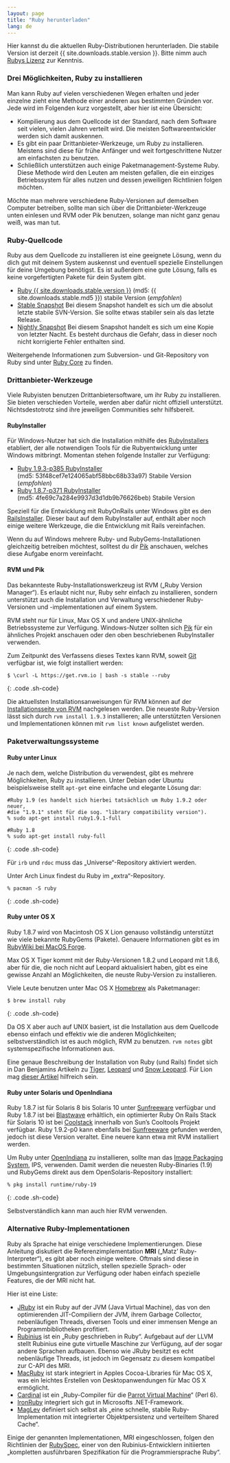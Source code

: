 ```yaml
---
layout: page
title: "Ruby herunterladen"
lang: de
---
```


Hier kannst du die aktuellen Ruby-Distributionen herunterladen. Die
stabile Version ist derzeit {{ site.downloads.stable.version }}.
Bitte nimm auch [Rubys Lizenz][1] zur Kenntnis.

### Drei Möglichkeiten, Ruby zu installieren

Man kann Ruby auf vielen verschiedenen Wegen erhalten und jeder einzelne
zieht eine Methode einer anderen aus bestimmten Gründen vor. Jede wird
im Folgenden kurz vorgestellt, aber hier ist eine Übersicht:

* Kompilierung aus dem Quellcode ist der Standard, nach dem Software
  seit vielen, vielen Jahren verteilt wird. Die meisten
  Softwareentwickler werden sich damit auskennen.
* Es gibt ein paar Drittanbieter-Werkzeuge, um Ruby zu installieren.
  Meistens sind diese für frühe Anfänger und weit fortgeschrittene
  Nutzer am einfachsten zu benutzen.
* Schließlich unterstützen auch einige Paketmanagement-Systeme Ruby.
  Diese Methode wird den Leuten am meisten gefallen, die ein einziges
  Betriebssystem für alles nutzen und dessen jeweiligen Richtlinien
  folgen möchten.

Möchte man mehrere verschiedene Ruby-Versionen auf demselben Computer
betreiben, sollte man sich über die Drittanbieter-Werkzeuge unten
einlesen und RVM oder Pik benutzen, solange man nicht ganz genau weiß,
was man tut.

### Ruby-Quellcode

Ruby aus dem Quellcode zu installieren ist eine geeignete Lösung, wenn
du dich gut mit deinem System auskennst und eventuell spezielle
Einstellungen für deine Umgebung benötigst. Es ist außerdem eine gute
Lösung, falls es keine vorgefertigten Pakete für dein System gibt.

* [Ruby {{ site.downloads.stable.version }}][2]
  (md5:&nbsp;{{ site.downloads.stable.md5 }}) stabile Version (*empfohlen*)
* [Stable Snapshot][3] Bei diesem Snapshot handelt es sich um die
  absolut letzte stabile SVN-Version. Sie sollte etwas stabiler sein als
  das letzte Release.
* [Nightly Snapshot][4] Bei diesem Snapshot handelt es sich um eine
  Kopie von letzter Nacht. Es besteht durchaus die Gefahr, dass in
  dieser noch nicht korrigierte Fehler enthalten sind.

Weitergehende Informationen zum Subversion- und Git-Repository von Ruby
sind unter [Ruby Core](/en/community/ruby-core/) zu finden.

### Drittanbieter-Werkzeuge

Viele Rubyisten benutzen Drittanbietersoftware, um ihr Ruby zu
installieren. Sie bieten verschieden Vorteile, werden aber dafür nicht
offiziell unterstützt. Nichtsdestotrotz sind ihre jeweiligen Communities
sehr hilfsbereit.

#### RubyInstaller

Für Windows-Nutzer hat sich die Installation mithilfe des
[RubyInstallers][5] etabliert, der alle notwendigen Tools für die
Rubyentwicklung unter Windows mitbringt. Momentan stehen folgende
Installer zur Verfügung:

* [Ruby 1.9.3-p385 RubyInstaller][6]
  (md5:&nbsp;53f48cef7e124065abf58bbc68b33a97) Stabile Version (*empfohlen*)
* [Ruby 1.8.7-p371 RubyInstaller][7]
  (md5:&nbsp;4fe69c7a284e9937d3d1db9b76626beb) Stabile Version

Speziell für die Entwicklung mit RubyOnRails unter Windows gibt es den
[RailsInstaller][8]. Dieser baut auf dem RubyInstaller auf, enthält aber
noch einige weitere Werkzeuge, die die Entwicklung mit Rails
vereinfachen.

Wenn du auf Windows mehrere Ruby- und RubyGems-Installationen
gleichzeitig betreiben möchtest, solltest du dir [Pik][9] anschauen,
welches diese Aufgabe enorm vereinfacht.

#### RVM und Pik

Das bekannteste Ruby-Installationswerkzeug ist RVM („Ruby Version
Manager“). Es erlaubt nicht nur, Ruby sehr einfach zu installieren,
sondern unterstützt auch die Installation und Verwaltung verschiedener
Ruby-Versionen und -implementationen auf einem System.

RVM steht nur für Linux, Max OS X und andere UNIX-ähnliche
Betriebssysteme zur Verfügung. Windows-Nutzer sollten sich [Pik][10] für
ein ähnliches Projekt anschauen oder den oben beschriebenen
RubyInstaller verwenden.

Zum Zeitpunkt des Verfassens dieses Textes kann RVM, soweit [Git][11]
verfügbar ist, wie folgt installiert werden:

    $ \curl -L https://get.rvm.io | bash -s stable --ruby
{: .code .sh-code}

Die aktuellsten Installationsanweisungen für RVM können auf der
[Installationsseite von RVM][12] nachgelesen werden. Die neueste
Ruby-Version lässt sich durch `rvm install 1.9.3` installieren; alle
unterstützten Versionen und Implementationen können mit `rvm list known`
aufgelistet werden.

### Paketverwaltungssysteme

#### Ruby unter Linux

Je nach dem, welche Distribution du verwendest, gibt es mehrere
Möglichkeiten, Ruby zu installieren. Unter Debian oder Ubuntu
beispielsweise stellt `apt-get` eine einfache und elegante Lösung dar:

    #Ruby 1.9 (es handelt sich hierbei tatsächlich um Ruby 1.9.2 oder neuer,
    #die "1.9.1" steht für die sog. "library compatibility version").
    % sudo apt-get install ruby1.9.1-full

    #Ruby 1.8
    % sudo apt-get install ruby-full
{: .code .sh-code}

Für `irb` und `rdoc` muss das „Universe“-Repository aktiviert werden.

Unter Arch Linux findest du Ruby im „extra“-Repository.

    % pacman -S ruby
{: .code .sh-code}

#### Ruby unter OS X

Ruby 1.8.7 wird von Macintosh OS X Lion genauso vollständig unterstützt
wie viele bekannte RubyGems (Pakete). Genauere Informationen gibt es im
[RubyWiki bei MacOS Forge][13].

Max OS X Tiger kommt mit der Ruby-Versionen 1.8.2 und Leopard mit 1.8.6,
aber für die, die noch nicht auf Leopard aktualisiert haben, gibt es
eine gewisse Anzahl an Möglichkeiten, die neuste Ruby-Version zu
installieren.

Viele Leute benutzen unter Mac OS X [Homebrew][14] als Paketmanager:

    $ brew install ruby
{: .code .sh-code}

Da OS X aber auch auf UNIX basiert, ist die Installation aus dem
Quellcode ebenso einfach und effektiv wie die anderen Möglichkeiten;
selbstverständlich ist es auch möglich, RVM zu benutzen. `rvm notes`
gibt systemspezifische Informationen aus.

Eine genaue Beschreibung der Installation von Ruby (und Rails) findet
sich in Dan Benjamins Artikeln zu [Tiger][15], [Leopard][16] und [Snow
Leopard][17]. Für Lion mag [dieser Artikel][18] hilfreich sein.

#### Ruby unter Solaris und OpenIndiana

Ruby 1.8.7 ist für Solaris 8 bis Solaris 10 unter [Sunfreeware][19]
verfügbar und Ruby 1.8.7 ist bei [Blastwave][20] erhältlich, ein
optimierter Ruby On Rails Stack für Solaris 10 ist bei [Coolstack][21]
innerhalb von Sun’s Cooltools Projekt verfügbar. Ruby 1.9.2-p0 kann
ebenfalls bei [Sunfreeware][19] gefunden werden, jedoch ist diese
Version veraltet. Eine neuere kann etwa mit RVM installiert werden.

Um Ruby unter [OpenIndiana][22] zu installieren, sollte man das [Image
Packaging System][23], IPS, verwenden. Damit werden die neuesten
Ruby-Binaries (1.9) und RubyGems direkt aus dem OpenSolaris-Repository
installiert:

    % pkg install runtime/ruby-19
{: .code .sh-code}

Selbstverständlich kann man auch hier RVM verwenden.

### Alternative Ruby-Implementationen

Ruby als Sprache hat einige verschiedene Implementierungen. Diese
Anleitung diskutiert die Referenzimplementation **MRI** („Matz’
Ruby-Interpreter“), es gibt aber noch einige weitere. Oftmals sind diese
in bestimmten Situationen nützlich, stellen spezielle Sprach- oder
Umgebungsintergration zur Verfügung oder haben einfach spezielle
Features, die der MRI nicht hat.

Hier ist eine Liste:

* [JRuby][24] ist ein Ruby auf der JVM (Java Virtual Machine), das von
  den optimierenden JIT-Compiliern der JVM, ihrem Garbage Collector,
  nebenläufigen Threads, diversen Tools und einer immensen Menge an
  Programmbibliotheken profitiert.
* [Rubinius][25] ist ein „Ruby geschrieben in Ruby“. Aufgebaut auf der
  LLVM stellt Rubinius eine gute virtuelle Maschine zur Verfügung, auf
  der sogar andere Sprachen aufbauen. Ebenso wie JRuby besitzt es echt
  nebenläufige Threads, ist jedoch im Gegensatz zu diesem kompatibel zur
  C-API des MRI.
* [MacRuby][26] ist stark integriert in Apples Cocoa-Libraries für Mac
  OS X, was ein leichtes Erstellen von Desktopanwendungen für Mac OS X
  ermöglicht.
* [Cardinal][27] ist ein „Ruby-Compiler für die [Parrot Virtual
  Machine][28]“ (Perl 6).
* [IronRuby][29] integriert sich gut in Microsofts .NET-Framework.
* [MagLev][30] definiert sich selbst als „eine schnelle, stabile
  Ruby-Implementation mit integrierter Objektpersistenz und verteiltem
  Shared Cache“.

Einige der genannten Implementationen, MRI eingeschlossen, folgen den
Richtlinien der [RubySpec][31], einer von den Rubinius-Entwicklern
initiierten „kompletten ausführbaren Spezifikation für die
Programmiersprache Ruby“.



[1]: http://www.ruby-lang.org/de/about/license.txt 
[2]: http://ftp.ruby-lang.org/pub/ruby/1.9/ruby-1.9.3-p385.tar.bz2 
[3]: http://ftp.ruby-lang.org/pub/ruby/ruby-1.9-stable.tar.bz2 
[4]: http://ftp.ruby-lang.org/pub/ruby/snapshot.tar.bz2 
[5]: http://rubyinstaller.org 
[6]: http://rubyforge.org/frs/download.php/76752/rubyinstaller-1.9.3-p385.exe 
[7]: http://rubyforge.org/frs/download.php/76524/rubyinstaller-1.8.7-p371.exe 
[8]: http://railsinstaller.org 
[9]: http://rubyinstaller.org/add-ons/pik/ 
[10]: https://github.com/vertiginous/pik 
[11]: http://git-scm.com 
[12]: https://rvm.io/rvm/install/ 
[13]: http://trac.macosforge.org/projects/ruby/wiki 
[14]: http://mxcl.github.com/homebrew 
[15]: http://hivelogic.com/articles/ruby-rails-mongrel-mysql-osx 
[16]: http://hivelogic.com/articles/ruby-rails-leopard 
[17]: http://hivelogic.com/articles/compiling-ruby-rubygems-and-rails-on-snow-leopard/ 
[18]: http://intridea.com/2011/7/26/setting-up-ruby-dev-on-lion?blog=company 
[19]: http://www.sunfreeware.com 
[20]: http://www.blastwave.org 
[21]: http://cooltools.sunsource.net/coolstack 
[22]: http://openindiana.org 
[23]: http://opensolaris.org/os/project/pkg 
[24]: http://jruby.org 
[25]: http://rubini.us 
[26]: http://www.macruby.org 
[27]: https://github.com/parrot/cardinal 
[28]: http://parrot.org 
[29]: http://www.ironruby.net 
[30]: http://ruby.gemstone.com 
[31]: http://rubyspec.org 
